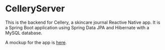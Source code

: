 # CelleryServer

This is the backend for Cellery, a skincare journal Reactive Native app. It is a Spring Boot application using Spring Data JPA and Hibernate with a MySQL database.

A mockup for the app is [here](https://www.figma.com/file/ra3W5zLni5twmymcwjA7VK/Cellery).

